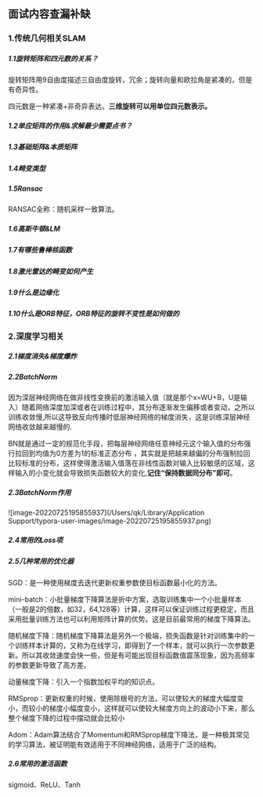 ## 面试内容查漏补缺

### 1.传统几何相关SLAM

##### 1.1旋转矩阵和四元数的关系？

旋转矩阵用9自由度描述三自由度旋转，冗余；旋转向量和欧拉角是紧凑的，但是有奇异性。

四元数是一种紧凑+非奇异表达。**三维旋转可以用单位四元数表示。**

##### 1.2单应矩阵的作用&求解最少需要点书？

##### 1.3基础矩阵&本质矩阵

##### 1.4畸变类型

##### 1.5Ransac

RANSAC全称：随机采样一致算法。

##### 1.6高斯牛顿&LM

##### 1.7有哪些鲁棒核函数

##### 1.8激光雷达的畸变如何产生

##### 1.9什么是边缘化

##### 1.10什么是ORB特征，ORB特征的旋转不变性是如何做的

### 2.深度学习相关

##### 2.1梯度消失&梯度爆炸

##### 2.2BatchNorm

因为深层神经网络在做非线性变换前的激活输入值（就是那个x=WU+B，U是输入）随着网络深度加深或者在训练过程中，其分布逐渐发生偏移或者变动，之所以训练收敛慢,所以这导致反向传播时低层神经网络的梯度消失，这是训练深层神经网络收敛越来越慢的.

BN就是通过一定的规范化手段，把每层神经网络任意神经元这个输入值的分布强行拉回到均值为0方差为1的标准正态分布 ，其实就是把越来越偏的分布强制拉回比较标准的分布，这样使得激活输入值落在非线性函数对输入比较敏感的区域，这样输入的小变化就会导致损失函数较大的变化,**记住“保持数据同分布”即可**。

##### 2.3BatchNorm作用

![image-20220725195855937](/Users/qk/Library/Application Support/typora-user-images/image-20220725195855937.png)

##### 2.4常用的Loss项

##### 2.5几种常用的优化器

SGD：是一种使用梯度去迭代更新权重参数使目标函数最小化的方法。

mini-batch：小批量梯度下降算法是折中方案，选取训练集中一个小批量样本（一般是2的倍数，如32，64,128等）计算，这样可以保证训练过程更稳定，而且采用批量训练方法也可以利用矩阵计算的优势。这是目前最常用的梯度下降算法。

随机梯度下降：随机梯度下降算法是另外一个极端，损失函数是针对训练集中的一个训练样本计算的，又称为在线学习，即得到了一个样本，就可以执行一次参数更新。所以其收敛速度会快一些，但是有可能出现目标函数值震荡现象，因为高频率的参数更新导致了高方差。

动量梯度下降：引入一个指数加权平均的知识点。

RMSprop：更新权重的时候，使用除根号的方法，可以使较大的梯度大幅度变小，而较小的梯度小幅度变小，这样就可以使较大梯度方向上的波动小下来，那么整个梯度下降的过程中摆动就会比较小

Adom：Adam算法结合了Momentum和RMSprop梯度下降法，是一种极其常见的学习算法，被证明能有效适用于不同神经网络，适用于广泛的结构。

##### 2.6常用的激活函数

sigmoid、ReLU、Tanh

